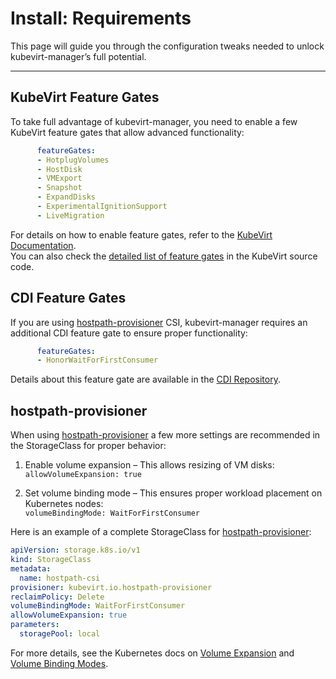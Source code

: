 # Install: Requirements

This page will guide you through the configuration tweaks needed to unlock kubevirt-manager’s full potential.

---

## KubeVirt Feature Gates

To take full advantage of kubevirt-manager, you need to enable a few KubeVirt feature gates that allow advanced functionality:

```yaml
      featureGates:
      - HotplugVolumes
      - HostDisk
      - VMExport
      - Snapshot
      - ExpandDisks
      - ExperimentalIgnitionSupport
      - LiveMigration
```

For details on how to enable feature gates, refer to the [KubeVirt Documentation](https://kubevirt.io/user-guide/cluster_admin/activating_feature_gates/).   
You can also check the [detailed list of feature gates](https://github.com/kubevirt/kubevirt/blob/main/pkg/virt-config/featuregate/active.go) in the KubeVirt source code.

## CDI Feature Gates

If you are using [hostpath-provisioner](https://github.com/kubevirt/hostpath-provisioner) CSI, kubevirt-manager requires an additional CDI feature gate to ensure proper functionality:

```yaml
      featureGates:
      - HonorWaitForFirstConsumer
```

Details about this feature gate are available in the [CDI Repository](https://github.com/kubevirt/containerized-data-importer/blob/main/doc/waitforfirstconsumer-storage-handling.md).

## hostpath-provisioner

When using [hostpath-provisioner](https://github.com/kubevirt/hostpath-provisioner) a few more settings are recommended in the StorageClass for proper behavior:  

1. Enable volume expansion – This allows resizing of VM disks:  
      `allowVolumeExpansion: true`

2. Set volume binding mode – This ensures proper workload placement on Kubernetes nodes:  
      `volumeBindingMode: WaitForFirstConsumer`

Here is an example of a complete StorageClass for [hostpath-provisioner](https://github.com/kubevirt/hostpath-provisioner):
```yaml
apiVersion: storage.k8s.io/v1
kind: StorageClass
metadata:
  name: hostpath-csi
provisioner: kubevirt.io.hostpath-provisioner
reclaimPolicy: Delete
volumeBindingMode: WaitForFirstConsumer
allowVolumeExpansion: true
parameters:
  storagePool: local
```

For more details, see the Kubernetes docs on [Volume Expansion](https://kubernetes.io/docs/concepts/storage/storage-classes/#allow-volume-expansion) and [Volume Binding Modes](https://kubernetes.io/docs/concepts/storage/storage-classes/#volume-binding-mode).




 